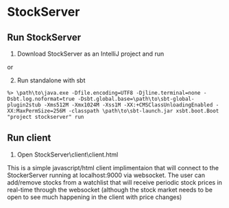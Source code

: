 # StockServer

## Run StockServer

1) Download StockServer as an IntelliJ project and run

or

2) Run standalone with sbt

`%> \path\to\java.exe -Dfile.encoding=UTF8 -Djline.terminal=none -Dsbt.log.noformat=true -Dsbt.global.base=\path\to\sbt-global-plugin2stub -Xms512M -Xmx1024M -Xss1M -XX:+CMSClassUnloadingEnabled -XX:MaxPermSize=256M -classpath \path\to\sbt-launch.jar xsbt.boot.Boot "project stockserver" run`

## Run client
1) Open StockServer\client\client.html

This is a simple javascript/html client implimentaion that will connect to the StockerServer running at localhost:9000 via websocket. The user can add/remove stocks from a watchlist that will receive periodic stock prices in real-time through the websocket (although the stock market needs to be open to see much happening in the client with price changes)
